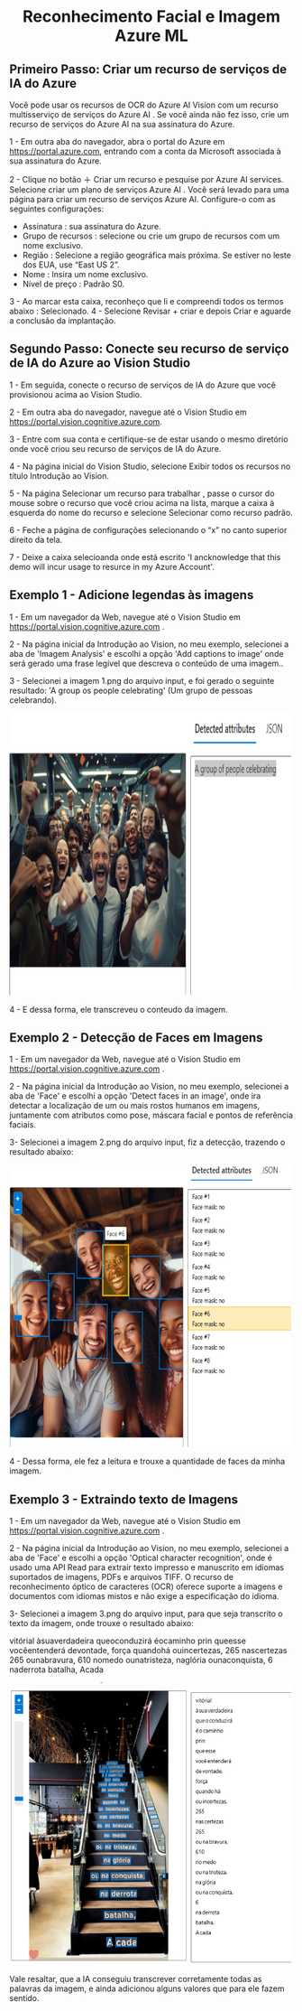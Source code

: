 
<h1 align="center"> Reconhecimento Facial e Imagem Azure ML</h1>

## Primeiro Passo: Criar um recurso de serviços de IA do Azure 

Você pode usar os recursos de OCR do Azure AI Vision com um recurso multisserviço de serviços do Azure AI . Se você ainda não fez isso, crie um recurso de serviços do Azure AI na sua assinatura do Azure.

1 - Em outra aba do navegador, abra o portal do Azure em https://portal.azure.com, entrando com a conta da Microsoft associada à sua assinatura do Azure.

2 - Clique no botão ＋ Criar um recurso e pesquise por Azure AI services. Selecione criar um plano de serviços Azure AI . Você será levado para uma página para criar um recurso de serviços Azure AI. Configure-o com as seguintes configurações:
- Assinatura : sua assinatura do Azure.
- Grupo de recursos : selecione ou crie um grupo de recursos com um nome exclusivo.
- Região : Selecione a região geográfica mais próxima. Se estiver no leste dos EUA, use “East US 2”.
- Nome : Insira um nome exclusivo.
- Nível de preço : Padrão S0.

3 - Ao marcar esta caixa, reconheço que li e compreendi todos os termos abaixo : Selecionado.
4 - Selecione Revisar + criar e depois Criar e aguarde a conclusão da implantação.


## Segundo Passo: Conecte seu recurso de serviço de IA do Azure ao Vision Studio

1 - Em seguida, conecte o recurso de serviços de IA do Azure que você provisionou acima ao Vision Studio.

2 - Em outra aba do navegador, navegue até o Vision Studio em https://portal.vision.cognitive.azure.com.

3 - Entre com sua conta e certifique-se de estar usando o mesmo diretório onde você criou seu recurso de serviços de IA do Azure.

4 - Na página inicial do Vision Studio, selecione Exibir todos os recursos no título Introdução ao Vision.

5 - Na página Selecionar um recurso para trabalhar , passe o cursor do mouse sobre o recurso que você criou acima na lista, marque a caixa à esquerda do nome do recurso e selecione Selecionar como recurso padrão.

6 - Feche a página de configurações selecionando o “x” no canto superior direito da tela.

7 -  Deixe a caixa selecioanda onde está escrito 'I ancknowledge that this demo will incur usage to resurce in my Azure Account'.

## Exemplo 1 - Adicione legendas às imagens

1 - Em um navegador da Web, navegue até o Vision Studio em https://portal.vision.cognitive.azure.com .

2 - Na página inicial da Introdução ao Vision, no meu exemplo, selecionei a aba de 'Imagem Analysis' e escolhi a opção 'Add captions to image' onde será gerado uma frase legível que descreva o conteúdo de uma imagem..

3 - Selecionei a imagem 1.png do arquivo input, e foi gerado o seguinte resultado: 'A group os people celebrating' (Um grupo de pessoas celebrando).

<img src="output/1.PNG" alt="some text" width=500 height=500>

4 - E dessa forma, ele transcreveu o conteudo da imagem.

## Exemplo 2 - Detecção de Faces em Imagens

1 - Em um navegador da Web, navegue até o Vision Studio em https://portal.vision.cognitive.azure.com .

2 - Na página inicial da Introdução ao Vision, no meu exemplo, selecionei a aba de 'Face' e escolhi a opção 'Detect faces in an image', onde ira detectar a localização de um ou mais rostos humanos em imagens, juntamente com atributos como pose, máscara facial e pontos de referência faciais.

3- Selecionei a imagem 2.png do arquivo input, fiz a detecção, trazendo o resultado abaixo: 

<img src="output/2.PNG" alt="some text" width=500 height=500>

4 - Dessa forma, ele fez a leitura e trouxe a quantidade de faces da minha imagem.


## Exemplo 3 - Extraindo texto de Imagens

1 - Em um navegador da Web, navegue até o Vision Studio em https://portal.vision.cognitive.azure.com .

2 - Na página inicial da Introdução ao Vision, no meu exemplo, selecionei a aba de 'Face' e escolhi a opção 'Optical character recognition', onde é usado uma API Read para extrair texto impresso e manuscrito em idiomas suportados de imagens, PDFs e arquivos TIFF. O recurso de reconhecimento óptico de caracteres (OCR) oferece suporte a imagens e documentos com idiomas mistos e não exige a especificação do idioma.

3- Selecionei a imagem 3.png do arquivo input, para que seja transcrito o texto da imagem, onde trouxe o resultado abaixo: 

vitórial
àsuaverdadeira
queoconduzirá
éocaminho
prin
queesse
vocêentenderá
devontade,
força
quandohá
ouincertezas,
265
nascertezas
265
ounabravura,
610
nomedo
ounatristeza,
naglória
ounaconquista,
6
naderrota
batalha,
Acada

<img src="output/3.PNG" alt="some text" width=500 height=500>

Vale resaltar, que a IA conseguiu transcrever corretamente todas as palavras da imagem, e ainda adicionou alguns valores que para ele fazem sentido.



